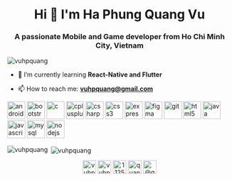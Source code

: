 <h1 align="center">Hi 👋 I'm Ha Phung Quang Vu</h1>
<h3 align="center">A passionate Mobile and Game developer from Ho Chi Minh City, Vietnam</h3>

<p align="left"> <img src="https://komarev.com/ghpvc/?username=vuhpquang" alt="vuhpquang" /> </p>

- 🌱 I’m currently learning **React-Native and Flutter**

- 📫 How to reach me: **vuhpquang@gmail.com**

<p align="left"><img src="https://devicons.github.io/devicon/devicon.git/icons/android/android-original-wordmark.svg" alt="android" width="40" height="40"/> <img src="https://devicons.github.io/devicon/devicon.git/icons/bootstrap/bootstrap-plain.svg" alt="bootstrap" width="40" height="40"/> <img src="https://devicons.github.io/devicon/devicon.git/icons/c/c-original.svg" alt="c" width="40" height="40"/> <img src="https://devicons.github.io/devicon/devicon.git/icons/cplusplus/cplusplus-original.svg" alt="cplusplus" width="40" height="40"/> <img src="https://devicons.github.io/devicon/devicon.git/icons/csharp/csharp-original.svg" alt="csharp" width="40" height="40"/> <img src="https://devicons.github.io/devicon/devicon.git/icons/css3/css3-original-wordmark.svg" alt="css3" width="40" height="40"/> <img src="https://devicons.github.io/devicon/devicon.git/icons/express/express-original-wordmark.svg" alt="express" width="40" height="40"/> <img src="https://www.vectorlogo.zone/logos/figma/figma-icon.svg" alt="figma" width="40" height="40"/> <img src="https://www.vectorlogo.zone/logos/git-scm/git-scm-icon.svg" alt="git" width="40" height="40"/> <img src="https://devicons.github.io/devicon/devicon.git/icons/html5/html5-original-wordmark.svg" alt="html5" width="40" height="40"/> <img src="https://devicons.github.io/devicon/devicon.git/icons/java/java-original-wordmark.svg" alt="java" width="40" height="40"/> <img src="https://devicons.github.io/devicon/devicon.git/icons/javascript/javascript-original.svg" alt="javascript" width="40" height="40"/> <img src="https://devicons.github.io/devicon/devicon.git/icons/mysql/mysql-original-wordmark.svg" alt="mysql" width="40" height="40"/> <img src="https://devicons.github.io/devicon/devicon.git/icons/nodejs/nodejs-original-wordmark.svg" alt="nodejs" width="40" height="40"/></p><p><img align="left" src="https://github-readme-stats.vercel.app/api/top-langs/?username=vuhpquang&layout=compact&hide=html" alt="vuhpquang" /></p>

<p>&nbsp;<img align="center" src="https://github-readme-stats.vercel.app/api?username=vuhpquang&show_icons=true" alt="vuhpquang" /></p>

<p align="center">
<a href="https://twitter.com/vuhpquang" target="blank"><img align="center" src="https://cdn.jsdelivr.net/npm/simple-icons@3.0.1/icons/twitter.svg" alt="vuhpquang" height="30" width="30" /></a>
<a href="https://linkedin.com/in/vuhpquang" target="blank"><img align="center" src="https://cdn.jsdelivr.net/npm/simple-icons@3.0.1/icons/linkedin.svg" alt="vuhpquang" height="30" width="30" /></a>
<a href="https://stackoverflow.com/users/11258780" target="blank"><img align="center" src="https://cdn.jsdelivr.net/npm/simple-icons@3.0.1/icons/stackoverflow.svg" alt="11258780" height="30" width="30" /></a>
<a href="https://fb.com/quangvupp321" target="blank"><img align="center" src="https://cdn.jsdelivr.net/npm/simple-icons@3.0.1/icons/facebook.svg" alt="quangvupp321" height="30" width="30" /></a>
<a href="https://medium.com/@quangvupp321" target="blank"><img align="center" src="https://cdn.jsdelivr.net/npm/simple-icons@3.0.1/icons/medium.svg" alt="@quangvupp321" height="30" width="30" /></a>
</p>

